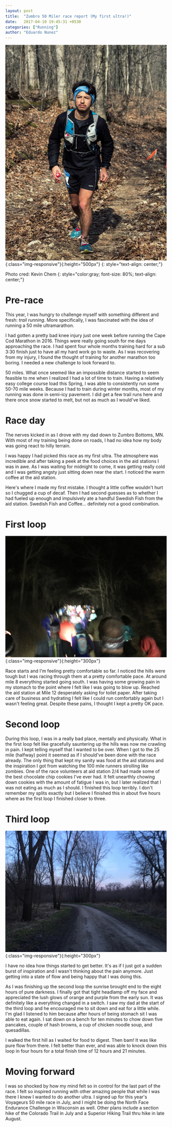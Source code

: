 ```yaml
---
layout: post
title:  "Zumbro 50 Miler race report (My first ultra!)"
date:   2017-04-10 19:45:31 +0530
categories: ["Running"]
author: "Eduardo Nunez"
---
```


![Sunrise finishing up second loop](/posts-photos/2017-04-10-zumbro50/zumbro1.jpg){:class="img-responsive"}{:height="500px"} 
{: style="text-align: center;"}


Photo cred: Kevin Chem
{: style="color:gray; font-size: 80%; text-align: center;"}


# Pre-race

This year, I was hungry to challenge myself with something different and fresh: *trail running*. More specifically, I was fascinated with the idea of running a 50 mile ultramarathon.

I had gotten a pretty bad knee injury just one week before running the Cape Cod Marathon in 2016. Things were really going south for me days approaching the race. I had spent four whole months training hard for a sub 3:30 finish just to have all my hard work go to waste. As I was recovering from my injury, I found the thought of training for another marathon too boring. I needed a new challenge to look forward to.

50 miles. What once seemed like an impossible distance started to seem feasible to me when I realized I had a lot of time to train. Having a relatively easy college course load this Spring, I was able to consistently run some 50-70 mile weeks. Because I had to train during winter months, most of my running was done in semi-icy pavement. I did get a few trail runs here and there once snow started to melt, but not as much as I would've liked.

# Race day

The nerves kicked in as I drove with my dad down to Zumbro Bottoms, MN. With most of my training being done on roads, I had no idea how my body was going react to hilly terrain.

I was happy I had picked this race as my first ultra. The atmosphere was incredible and after taking a peek at the food choices in the aid stations I was in awe. As I was waiting for midnight to come, it was getting really cold and I was getting angsty just sitting down near the start. I noticed the warm coffee at the aid station.

Here's where I made my first mistake. I thought a little coffee wouldn't hurt so I chugged a cup of decaf. Then I had second guesses as to whether I had fueled up enough and impulsively ate a handful Swedish Fish from the aid station. Swedish Fish and Coffee... definitely not a good combination.


# First loop

![Race start](/posts-photos/2017-04-10-zumbro50/zumbro2.jpg){:class="img-responsive"}{:height="300px"} 

Race starts and I'm feeling pretty comfortable so far. I noticed the hills were tough but I was racing through them at a pretty comfortable pace. At around mile 8 everything started going south. I was having some growing pain in my stomach to the point where I felt like I was going to blow up. Reached the aid station at Mile 12 desperately asking for toilet paper. After taking care of business and hydrating I felt like I could run comfortably again but I wasn't feeling great. Despite these pains, I thought I kept a pretty OK pace.


# Second loop

During this loop, I was in a really bad place, mentally and physically. What in the first loop felt like gracefully sauntering up the hills was now me crawling in pain. I kept telling myself that I wanted to be over. When I got to the 25 mile (halfway) point it seemed as if I should've been done with the race already. The only thing that kept my sanity was food at the aid stations and the inspiration I got from watching the 100 mile runners strolling like zombies. One of the race volunteers at aid station 2/4 had made some of the best chocolate chip cookies I've ever had. It felt unearthly chowing down cookies with the amount of fatigue I was in, but I later realized that I was not eating as much as I should. I finished this loop terribly. I don't remember my splits exactly but I believe I finished this in about five hours where as the first loop I finished closer to three.

# Third loop

![Race start](/posts-photos/2017-04-10-zumbro50/zumbro3.jpg){:class="img-responsive"}{:height="300px"} 

I have no idea how things started to get better. It's as if I just got a sudden burst of inspiration and I wasn't thinking about the pain anymore. Just getting into a state of flow and being happy that I was doing this.

As I was finishing up the second loop the sunrise brought end to the eight hours of pure darkness. I finally got that tight headlamp off my face and appreciated the lush glows of orange and purple from the early sun. It was definitely like a everything changed in a switch. I saw my dad at the start of the third loop and he encouraged me to sit down and eat for a little while. I'm glad I listened to him because after hours of being stomach sit I was able to eat again. I sat down on a bench for ten minutes to chow down five pancakes, couple of hash browns, a cup of chicken noodle soup, and quesadillas.

I walked the first hill as I waited for food to digest. Then bam! It was like pure flow from there. I felt better than ever, and was able to knock down this loop in four hours for a total finish time of 12 hours and 21 minutes. 

# Moving forward

I was so shocked by how my mind felt so in control for the last part of the race. I felt so inspired running with other amazing people that while I was there I knew I wanted to do another ultra. I signed up for this year's Voyageurs 50 mile race in July, and I might be doing the North Face Endurance Challenge in Wisconsin as well. Other plans include a section hike of the Colorado Trail in July and a Superior Hiking Trail thru hike in late August.